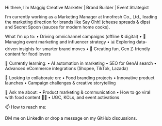  Hi there, I’m Maggig
Creative Marketer | Brand Builder | Event Strategist 

I’m currently working as a Marketing Manager at Innofresh Co., Ltd., leading the marketing direction for brands like Say Ohh! (cheese spreads & dips) and Secret Spoon (sauces for modern home cooks).

What I’m up to:
	•	Driving omnichannel campaigns (offline & digital)
	•	📣 Managing event marketing and influencer strategy
	•	📊 Exploring data-driven insights for smarter brand moves
	•	🎨 Creating fun, Gen Z-friendly content for food lovers

🌱 Currently learning:
	•	AI automation in marketing
	•	SEO for GenAI search
	•	Advanced eCommerce integrations (Shopee, TikTok, Lazada)

🤝 Looking to collaborate on:
	•	Food branding projects
	•	Innovative product launches
	•	Campaign challenges & creative storytelling

💬 Ask me about:
	•	Product marketing & communication
	•	How to go viral with food content 🍞🧀
	•	UGC, KOLs, and event activations

📫 How to reach me:

DM me on LinkedIn or drop a message on my GitHub discussions.

